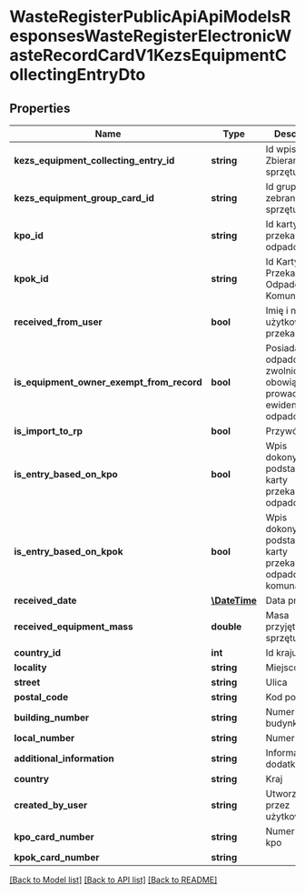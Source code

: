 # WasteRegisterPublicApiApiModelsResponsesWasteRegisterElectronicWasteRecordCardV1KezsEquipmentCollectingEntryDto

## Properties
Name | Type | Description | Notes
------------ | ------------- | ------------- | -------------
**kezs_equipment_collecting_entry_id** | **string** | Id wpisu Zbieranie sprzętu | [optional] 
**kezs_equipment_group_card_id** | **string** | Id grupy zebranego sprzętu | [optional] 
**kpo_id** | **string** | Id karty przekazania odpadów | [optional] 
**kpok_id** | **string** | Id Karty Przekazania Odpadów Komunalnych | [optional] 
**received_from_user** | **bool** | Imię i nazwisko użytkownika przekazującego | [optional] 
**is_equipment_owner_exempt_from_record** | **bool** | Posiadacz odpadów zwolniony z obowiązku prowadzenia ewidencji odpadów | [optional] 
**is_import_to_rp** | **bool** | Przywóz do RP | [optional] 
**is_entry_based_on_kpo** | **bool** | Wpis dokonywany na podstawie karty przekazania odpadów | [optional] 
**is_entry_based_on_kpok** | **bool** | Wpis dokonywany na podstawie karty przekazania odpadów komunalnych | [optional] 
**received_date** | [**\DateTime**](\DateTime.md) | Data przyjęcia | [optional] 
**received_equipment_mass** | **double** | Masa przyjętego sprzętu | [optional] 
**country_id** | **int** | Id kraju | [optional] 
**locality** | **string** | Miejscowość | [optional] 
**street** | **string** | Ulica | [optional] 
**postal_code** | **string** | Kod pocztowy | [optional] 
**building_number** | **string** | Numer budynku | [optional] 
**local_number** | **string** | Numer lokalu | [optional] 
**additional_information** | **string** | Informacje dodatkowe | [optional] 
**country** | **string** | Kraj | [optional] 
**created_by_user** | **string** | Utworzone przez użytkownika | [optional] 
**kpo_card_number** | **string** | Numer karty kpo | [optional] 
**kpok_card_number** | **string** |  | [optional] 

[[Back to Model list]](../README.md#documentation-for-models) [[Back to API list]](../README.md#documentation-for-api-endpoints) [[Back to README]](../README.md)


